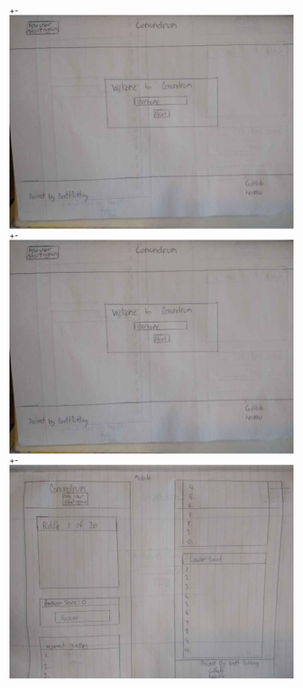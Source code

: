 +- ![user screen](static/images/wireframes/wireframe-userscreen.jpg)
+- ![quiz desktop](static/images/wireframes/wireframe-desktop.jpg)
+- ![quiz mobile](static/images/wireframes/wireframe-mobile.jpg)